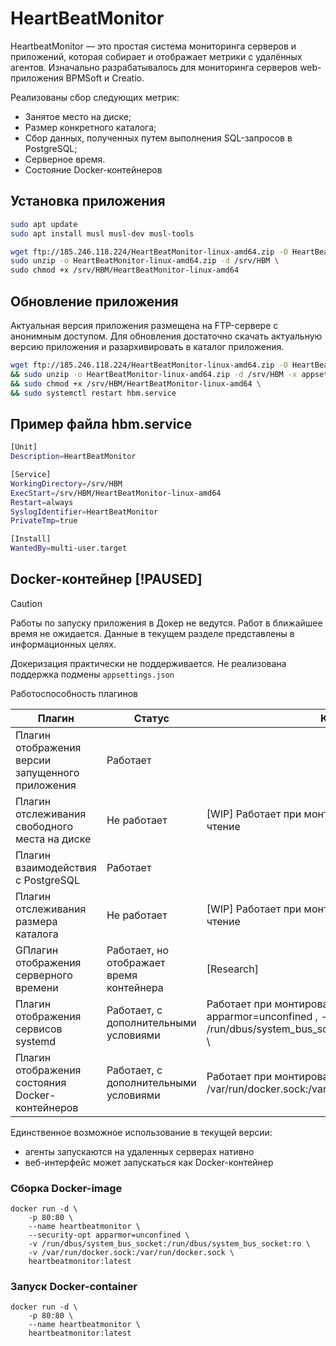 # HeartBeatMonitor

HeartbeatMonitor — это простая система мониторинга серверов и приложений, которая собирает и отображает метрики с удалённых агентов.
Изначально разрабатывалось для мониторинга серверов web-приложения BPMSoft и Creatio.

Реализованы сбор следующих метрик:

- Занятое место на диске;
- Размер конкретного каталога;
- Сбор данных, полученных путем выполнения SQL-запросов в PostgreSQL;
- Серверное время.
- Состояние Docker-контейнеров 

## Установка приложения

``` bash
sudo apt update
sudo apt install musl musl-dev musl-tools

wget ftp://185.246.118.224/HeartBeatMonitor-linux-amd64.zip -O HeartBeatMonitor-linux-amd64.zip
sudo unzip -o HeartBeatMonitor-linux-amd64.zip -d /srv/HBM \
sudo chmod +x /srv/HBM/HeartBeatMonitor-linux-amd64
```

## Обновление приложения

Актуальная версия приложения размещена на FTP-сервере с анонимным доступом.
Для обновления достаточно скачать актуальную версию приложения и разархивировать в каталог приложения.

``` bash
wget ftp://185.246.118.224/HeartBeatMonitor-linux-amd64.zip -O HeartBeatMonitor-linux-amd64.zip \
&& sudo unzip -o HeartBeatMonitor-linux-amd64.zip -d /srv/HBM -x appsettings.json \
&& sudo chmod +x /srv/HBM/HeartBeatMonitor-linux-amd64 \
&& sudo systemctl restart hbm.service
```




## Пример файла hbm.service

``` bash
[Unit]
Description=HeartBeatMonitor

[Service]
WorkingDirectory=/srv/HBM
ExecStart=/srv/HBM/HeartBeatMonitor-linux-amd64
Restart=always
SyslogIdentifier=HeartBeatMonitor
PrivateTmp=true

[Install]
WantedBy=multi-user.target
```


## Docker-контейнер [!PAUSED]

> [!CAUTION]
> Работы по запуску приложения в Докер не ведутся. 
> Работ в ближайшее время не ожидается. 
> Данные в текущем разделе представлены в информационных целях.

Докеризация практически не поддерживается.
Не реализована поддержка подмены `appsettings.json`

Работоспособность плагинов



| Плагин                                           | Статус                                   | Комментарий                                                                                                                                   |
| ------------------------------------------------ | ---------------------------------------- | --------------------------------------------------------------------------------------------------------------------------------------------- |
| Плагин отображения версии запущенного приложения | Работает                                 |                                                                                                                                               |
| Плагин отслеживания свободного места на диске    | Не работает                              | [WIP] Работает при монтировании корневого каталога на чтение                                                                                  |
| Плагин взаимодействия с PostgreSQL               | Работает                                 |                                                                                                                                               |
| Плагин отслеживания размера каталога             | Не работает                              | [WIP] Работает при монтировании корневого каталога на чтение                                                                                  |
| GПлагин отображения серверного времени            | Работает, но отображает время контейнера | [Research]                                                                                                                                    |
| Плагин отображения сервисов systemd              | Работает, с дополнительными условиями    | Работает при монтировании D-Bus-сокета  --security-opt apparmor=unconfined \, -v /run/dbus/system_bus_socket:/run/dbus/system_bus_socket:ro \ |
| Плагин отображения состояния Docker-контейнеров  | Работает, с дополнительными условиями    | Работает при монтировании Docker-сокет  -v /var/run/docker.sock:/var/run/docker.sock \                                                        |


Единственное возможное использование в текущей версии: 
- агенты запускаются на удаленных серверах нативно
- веб-интерфейс может запускаться как Docker-контейнер

### Сборка Docker-image

``` shell
docker run -d \
    -p 80:80 \
    --name heartbeatmonitor \
    --security-opt apparmor=unconfined \
    -v /run/dbus/system_bus_socket:/run/dbus/system_bus_socket:ro \
    -v /var/run/docker.sock:/var/run/docker.sock \
    heartbeatmonitor:latest
```

### Запуск Docker-container

``` shell
docker run -d \
    -p 80:80 \
    --name heartbeatmonitor \
    heartbeatmonitor:latest
```
